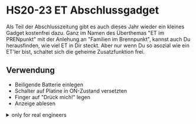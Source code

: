 # HS20-23 ET Abschlussgadget

Als Teil der Abschlusszeitung gibt es auch dieses Jahr wieder ein kleines Gadget kostenfrei dazu. Ganz im Namen des Überthemas "ET im PRENpunkt" mit der Anlehung an "Familien im Brennpunkt", kannst auch Du herausfinden, wie viel ET in Dir steckt. Aber nur wenn Du so asozial wie ein ET'ler bist, schaltet sich die geheime Zusatzfunktion frei.

## Verwendung

* Beiligende Batterie einlegen
* Schalter auf Platine in ON-Zustand versetzten
* Finger auf "Drück mich!" legen
* Anzeige ablesen

<details>
<summary>only for real engineers</summary>
<br>
You deem yourself a true engineer? Great!<br>
Tag along as we dive deeper into how you can reprogram the microcontroller. <br>

## general information
* [Reference Manual](https://ww1.microchip.com/downloads/aemDocuments/documents/MCU08/ProductDocuments/DataSheets/ATtiny212-214-412-414-416-DataSheet-DS40002287A.pd)
* There are two pins (J1 & J2) on the side of the PCB than can be freely addressed, without interfering with the main functionality of the board


## preresquisites
* USB to serial converter | USB to TTL converter <br>
`Any converter (3.3V or 5V) off of Aliexpress, Ebay, Mouser, etc. will do.`
* 1kOhm resistor <br>
* Wires to connect the PCB to the converter <br>
* [Microchip Studio](https://www.microchip.com/en-us/tools-resources/develop/microchip-studio) <br>
* [Python](https://www.python.org/downloads/) installed on your machine <br>
* Python package: [pymcuprog](https://pypi.org/project/pymcuprog/) <br>
`pip install pymcuprog`<br>

## wiring diagram 
https://github.com/microchip-pic-avr-tools/pymcuprog#serial-port-updi-pyupdi

## reprogramming
* Connect the PCB to the USB to serial converter according to the wiring diagram
* Adjust the code to your liking and build it with F7
* Navigate to the python-programmer script <br>
`cd <YOUR_PATH>\ET-Abschlussgadget\Software\Programmer Python`
* Run the programming command <br>
`python attiny414.py <COM_PORT> <ABSOLUTE_PATH_TO_HEX_FILE_YOU_COMPILED_WITH_MICROCHIP_STUDIO>` <br>
*COM_PORT: If unknown, the available ones will be printed in the console*

* Power cycle the PCB

</details>
